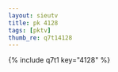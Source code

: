 ```yaml
--- 
layout: sieutv
title: pk 4128
tags: [pktv]
thumb_re: q7t14128
---
```

{% include q7t1 key="4128" %} 
